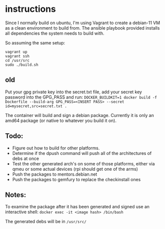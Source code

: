 # instructions
Since I normally build on ubuntu, I'm using Vagrant to create a debian-11
VM as a clean environment to build from. The ansible playbook provided installs
all dependencies the system needs to build with.

So assuming the same setup:

```
vagrant up
vagrant ssh
cd /usr/src
sudo ./build.sh
```





## old
Put your gpg private key into the secret.txt file, add your secret key password into the GPG_PASS and run:
`DOCKER_BUILDKIT=1 docker build -f Dockerfile --build-arg GPG_PASS=<INSERT PASS> --secret id=mysecret,src=secret.txt .`

The container will build and sign a debian package. Currently it is only an amd64 package
(or native to whatever you build it on).

## Todo:
- Figure out how to build for other platforms.
- Determine if the dpush command will push all of the architectures of debs at once
- Test the other generated arch's on some of those platforms, either via qmeu or some actual devices (rpi should get one of the arms)
- Push the packages to mentors.debian.net
- Push the packages to gemfury to replace the checkinstall ones

## Notes:
To examine the package after it has been generated and signed use an interactive shell:
`docker exec -it <image hash> /bin/bash`

The generated debs will be in `/usr/src/`
